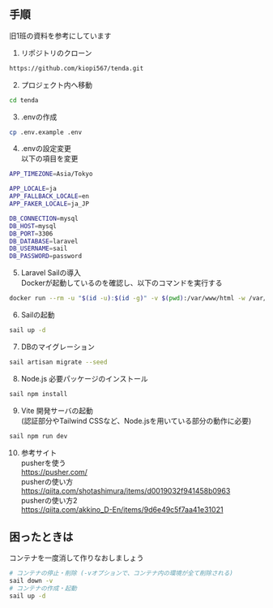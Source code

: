 ## 手順
旧1班の資料を参考にしています
1. リポジトリのクローン
```bash
https://github.com/kiopi567/tenda.git
```

2. プロジェクト内へ移動
``` bash
cd tenda
```

3. .envの作成
```bash
cp .env.example .env
```

4. .envの設定変更<br>
以下の項目を変更
```bash
APP_TIMEZONE=Asia/Tokyo

APP_LOCALE=ja
APP_FALLBACK_LOCALE=en
APP_FAKER_LOCALE=ja_JP

DB_CONNECTION=mysql
DB_HOST=mysql
DB_PORT=3306
DB_DATABASE=laravel
DB_USERNAME=sail
DB_PASSWORD=password
```

5. Laravel Sailの導入<br>
Dockerが起動しているのを確認し、以下のコマンドを実行する
```bash
docker run --rm -u "$(id -u):$(id -g)" -v $(pwd):/var/www/html -w /var/www/html laravelsail/php83-composer:latest composer install --ignore-platform-reqs
```

6. Sailの起動
```bash
sail up -d
```

7. DBのマイグレーション
```bash
sail artisan migrate --seed
```

8. Node.js 必要パッケージのインストール
```bash
sail npm install
```

9.  Vite 開発サーバの起動<br>
(認証部分やTailwind CSSなど、Node.jsを用いている部分の動作に必要)
```bash
sail npm run dev
```

10. 参考サイト<br>
pusherを使う<br>
https://pusher.com/<br>
pusherの使い方<br>
https://qiita.com/shotashimura/items/d0019032f941458b0963<br>
pusherの使い方2<br>
https://qiita.com/akkino_D-En/items/9d6e49c5f7aa41e31021<br>

## 困ったときは
コンテナを一度消して作りなおしましょう
```bash
# コンテナの停止・削除 (-vオプションで、コンテナ内の環境が全て削除される)
sail down -v
# コンテナの作成・起動
sail up -d
```
